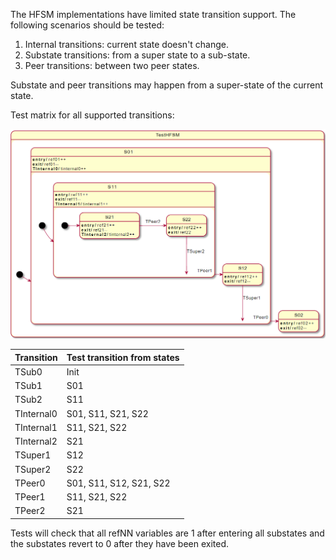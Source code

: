 The HFSM implementations have limited state transition support. The following scenarios should be tested:

1. Internal transitions: current state doesn't change.
1. Substate transitions: from a super state to a sub-state.
1. Peer transitions: between two peer states.

Substate and peer transitions may happen from a super-state of the current state.

Test matrix for all supported transitions:

![TestHFSM_Image](./testhfsm.png)

| Transition | Test transition from states |
|---|---|
| TSub0 | Init |
| TSub1 | S01 |
| TSub2 | S11 |
| TInternal0 | S01, S11, S21, S22 |
| TInternal1 | S11, S21, S22 |
| TInternal2 | S21 |
| TSuper1 | S12 |
| TSuper2 | S22 |
| TPeer0 | S01, S11, S12, S21, S22 |
| TPeer1 | S11, S21, S22 |
| TPeer2 | S21 |


Tests will check that all refNN variables are 1 after entering all substates and the substates revert to 0 after they have been exited.
